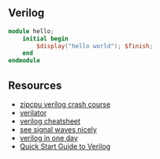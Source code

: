 ## Verilog
```verilog
module hello;
    initial begin
        $display("hello world"); $finish;
    end
endmodule
```

## Resources
- [zipcpu verilog crash course](https://zipcpu.com/blog/2017/06/21/looking-at-verilator.html)
- [verilator](https://www.veripool.org/wiki/verilator)
- [verilog cheatsheet](https://marceluda.github.io/rp_dummy/EEOF2018/Verilog_Cheat_Sheet.pdf)
- [see signal waves nicely](http://gtkwave.sourceforge.net/)
- [verilog in one day](http://www.asic-world.com/verilog/)
- [Quick Start Guide to Verilog](https://www.springer.com/gp/book/9783030105518)
